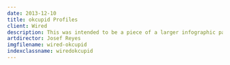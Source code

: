 ```yaml
---
date: 2013-12-10
title: okcupid Profiles
client: Wired
description: This was intended to be a piece of a larger infographic package dealing with popular online dating sites. This piece was highlighting the most popular profiles on Ok Cupid from different regions of the U.S. Unfortunately it got killed.
artdirector: Josef Reyes
imgfilename: wired-okcupid
indexclassname: wiredokcupid
---
```


<img srcset="/img/wired-okcupid-1x.png 1x, /img/wired-okcupid-2x.png 2x">
